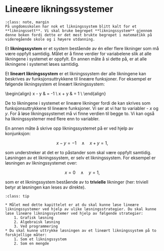 # Lineære likningssystemer

```{admonition} Likningssystem vs likningssett
:class: note, margin
På ungdomsskolen har nok et likningssystem blitt kalt for et **likningssett**. Vi skal bruke begrepet **likningssystem** gjennom denne boken fordi dette er det mest brukte begrepet i matematikk på videregående skole og i høyere utdanning.
```

Et **likningssystem** er et system bestående av én eller flere likninger som må være oppfylt samtidig. Målet er å finne verdier for variabelene slik at alle likningene i systemet er oppfylt. En annen måte å si dette på, er at alle likningene i systemet løses samtidig. 

Et **lineært likningssystem** er et likningssystem der alle likningene kan beskrives av funksjonsuttrykkene til lineære funksjoner. For eksempel er følgende likningsystem et lineært likningssystem:

\begin{align}
    x - y & = -1 \\
    x + y & = 1 \\
\end{align}

De to likningene i systemet er lineære likninger fordi de kan skrives som funksjonsuttrykkene til lineære funksjoner. Vi ser at vi har to variabler - $x$ og $y$. For å løse likningssystemet må vi finne verdien til begge to. Vi kan også ha likningssystemer med flere enn to variabler. 

En annen måte å skrive opp likningssystemet på er ved hjelp av konjunksjon:

$$
x - y = -1 \quad \land \quad x + y = 1,
$$

som understreker at det er to påstander som skal være oppfylt samtidig. Løsningen av et likningssystem, er selv et likningssystem. For eksempel er løsningen av likningssystemet over:

$$
x = 0 \quad \land \quad y = 1,
$$

som er et likningssystem bestående av to **trivielle** likninger (her: triviell betyr at løsningen kan leses av direkte).

```{admonition} Læringsmål: lineære likningssystemer
:class: tip

* Målet med dette kapittelet er at du skal kunne løse lineære likningssystemer ved hjelp av ulike løsningsstrategier. Du skal kunne løse lineære likningssystemer ved hjelp av følgende strategier:
    1. Grafisk løsning
    2. Algebraisk løsning
    3. Ved programmering
* Du skal kunne uttrykke løsningen av et lineært likningssystem på to forskjellige måter:
    1. Som et likningssystem
    2. Som en mengde

```

